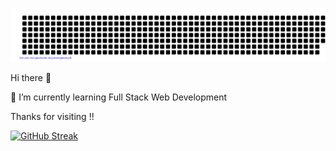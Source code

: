 ![gitartwork](gitartwork.svg)


Hi there 👋

🌱 I’m currently learning Full Stack Web Development

Thanks for visiting !!


[![GitHub Streak](https://streak-stats.demolab.com/?user=DhivyaLakshmi10)](https://git.io/streak-stats)

